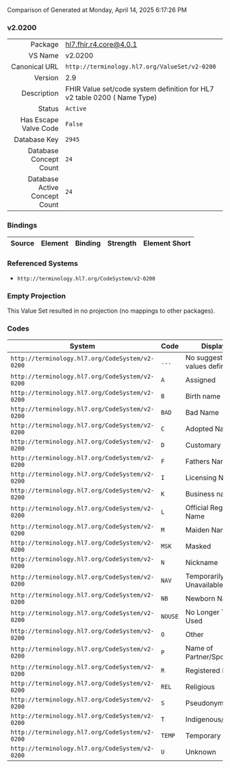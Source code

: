 Comparison of 
Generated at Monday, April 14, 2025 6:17:26 PM

### v2.0200

|      |     |
| ---: | --- |
| Package | hl7.fhir.r4.core@4.0.1 |
| VS Name | v2.0200 |
| Canonical URL | `http://terminology.hl7.org/ValueSet/v2-0200` |
| Version | 2.9 |
| Description | FHIR Value set/code system definition for HL7 v2 table 0200 ( Name Type) |
| Status | `Active` |
| Has Escape Valve Code | `False` |
| Database Key | `2945` |
| Database Concept Count | `24` |
| Database Active Concept Count | `24` |
### Bindings

| Source | Element | Binding | Strength | Element Short |
| ------ | ------- | ------- | -------- | ------------- |

### Referenced Systems

* `http://terminology.hl7.org/CodeSystem/v2-0200`
### Empty Projection

This Value Set resulted in no projection (no mappings to other packages).

### Codes

| System | Code | Display |
| ------ | ---- | ------- |
| `http://terminology.hl7.org/CodeSystem/v2-0200` | `...` | No suggested values defined |
| `http://terminology.hl7.org/CodeSystem/v2-0200` | `A` | Assigned |
| `http://terminology.hl7.org/CodeSystem/v2-0200` | `B` | Birth name |
| `http://terminology.hl7.org/CodeSystem/v2-0200` | `BAD` | Bad Name |
| `http://terminology.hl7.org/CodeSystem/v2-0200` | `C` | Adopted Name |
| `http://terminology.hl7.org/CodeSystem/v2-0200` | `D` | Customary Name |
| `http://terminology.hl7.org/CodeSystem/v2-0200` | `F` | Fathers Name |
| `http://terminology.hl7.org/CodeSystem/v2-0200` | `I` | Licensing Name |
| `http://terminology.hl7.org/CodeSystem/v2-0200` | `K` | Business name |
| `http://terminology.hl7.org/CodeSystem/v2-0200` | `L` | Official Registry Name |
| `http://terminology.hl7.org/CodeSystem/v2-0200` | `M` | Maiden Name |
| `http://terminology.hl7.org/CodeSystem/v2-0200` | `MSK` | Masked |
| `http://terminology.hl7.org/CodeSystem/v2-0200` | `N` | Nickname |
| `http://terminology.hl7.org/CodeSystem/v2-0200` | `NAV` | Temporarily Unavailable |
| `http://terminology.hl7.org/CodeSystem/v2-0200` | `NB` | Newborn Name |
| `http://terminology.hl7.org/CodeSystem/v2-0200` | `NOUSE` | No Longer To Be Used |
| `http://terminology.hl7.org/CodeSystem/v2-0200` | `O` | Other |
| `http://terminology.hl7.org/CodeSystem/v2-0200` | `P` | Name of Partner/Spouse |
| `http://terminology.hl7.org/CodeSystem/v2-0200` | `R` | Registered Name |
| `http://terminology.hl7.org/CodeSystem/v2-0200` | `REL` | Religious |
| `http://terminology.hl7.org/CodeSystem/v2-0200` | `S` | Pseudonym |
| `http://terminology.hl7.org/CodeSystem/v2-0200` | `T` | Indigenous/Tribal |
| `http://terminology.hl7.org/CodeSystem/v2-0200` | `TEMP` | Temporary Name |
| `http://terminology.hl7.org/CodeSystem/v2-0200` | `U` | Unknown |
